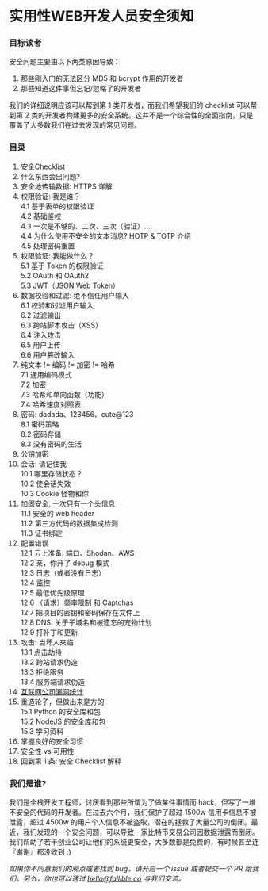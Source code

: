 # 实用性WEB开发人员安全须知  

### 目标读者  

安全问题主要由以下两类原因导致：   

1. 那些刚入门的无法区分 MD5 和 bcrypt 作用的开发者  
2. 那些知道这件事但忘记/忽略了的开发者  

我们的详细说明应该可以帮到第 1 类开发者，而我们希望我们的 checklist 可以帮到第 2 类的开发者构建更多的安全系统。这并不是一个综合性的全面指南，只是覆盖了大多数我们在过去发现的常见问题。  



### 目录  

1. [安全Checklist](security-checklist-zh.md)  
2. 什么东西会出问题?  
3. 安全地传输数据: HTTPS 详解  
4. 权限验证: 我是谁？  
4.1 基于表单的权限验证  
4.2 基础鉴权   
4.3 一次是不够的、二次、三次（验证）....   
4.4 为什么使用不安全的文本消息? HOTP & TOTP 介绍   
4.5 处理密码重置  
5. 权限验证: 我能做什么？  
5.1 基于 Token 的权限验证    
5.2 OAuth 和 OAuth2  
5.3 JWT（JSON Web Token）  
6. 数据校验和过滤: 绝不信任用户输入  
6.1 校验和过滤用户输入  
6.2 过滤输出  
6.3 跨站脚本攻击（XSS）    
6.4 注入攻击    
6.5 用户上传   
6.6 用户篡改输入  
7. 纯文本 != 编码 != 加密 != 哈希    
7.1 通用编码模式    
7.2 加密    
7.3 哈希和单向函数（功能）    
7.4 哈希速度对照表  
8. 密码: dadada、123456、cute@123  
8.1 密码策略  
8.2 密码存储  
8.3 没有密码的生活  
9. 公钥加密
10. 会话: 请记住我   
10.1 哪里存储状态？   
10.2 使会话失效    
10.3 Cookie 怪物和你  
11. 加固安全, 一次只有一个头信息    
11.1 安全的 web header    
11.2 第三方代码的数据集成检测    
11.3 证书绑定  
12. 配置错误      
12.1 云上准备: 端口、Shodan、AWS  
12.2 亲，你开了 debug 模式    
12.3 日志（或者没有日志）  
12.4 监控  
12.5 最低优先级原理    
12.6 （请求）频率限制 和 Captchas  
12.7 把项目的密钥和密码保存在文件上      
12.8 DNS: 关于子域名和被遗忘的宠物计划    
12.9 打补丁和更新    
13. 攻击: 当坏人来临    
13.1 点击劫持    
13.2 跨站请求伪造    
13.3 拒绝服务    
13.4 服务端请求伪造  
14. [互联网公司漏洞统计](vulnerabilities-stats-zh.md)   
15. 重造轮子，但做出来是方的    
15.1 Python 的安全库和包    
15.2 NodeJS 的安全库和包  
15.3 学习资料  
16. 掌握良好的安全习惯  
17. 安全性 vs 可用性  
18. 回到第 1 条: 安全 Checklist 解释  




### 我们是谁?

我们是全栈开发工程师，讨厌看到那些所谓为了做某件事情而 hack，但写了一堆不安全的代码的开发者。在过去六个月，我们保护了超过 1500w 信用卡信息不被泄露，超过 4500w 的用户个人信息不被盗取，潜在的拯救了大量公司的倒闭。最近，我们发现的一个安全问题，可以导致一家比特币交易公司因数据泄露而倒闭。我们帮助了若干创业公司让他们的系统更安全，大多数都是免费的，有时候甚至连『谢谢』都没收到 :)

*如果你不同意我们的观点或者找到 bug，请开启一个 issue 或者提交一个 PR 给我们。另外，你也可以通过 hello@fallible.co 与我们交流。*
